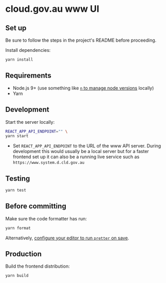 # cloud.gov.au www UI

## Set up

Be sure to follow the steps in the project's README before proceeding.

Install dependencies:

```sh
yarn install
```

## Requirements

* Node.js 9+ (use something like [`n` to manage node versions](https://github.com/tj/n) locally)
* Yarn

## Development

Start the server locally:

```sh
REACT_APP_API_ENDPOINT="" \
yarn start
```

* Set `REACT_APP_API_ENDPOINT` to the URL of the www API server. During development this would usually be a local server but for a faster frontend set up it can also be a running live service such as `https://www.system.d.cld.gov.au`

## Testing

```sh
yarn test
```

## Before committing

Make sure the code formatter has run:

```sh
yarn format
```

Alternatively, [configure your editor to run `pretter` on save](https://prettier.io/docs/en/editors.html).

## Production

Build the frontend distribution:

```sh
yarn build
```

